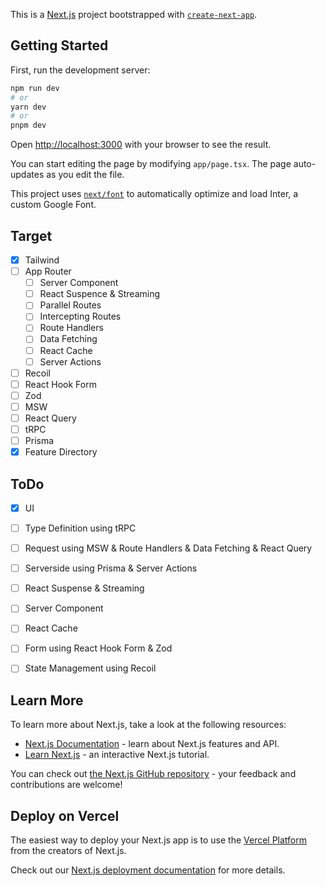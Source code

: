 This is a [Next.js](https://nextjs.org/) project bootstrapped with [`create-next-app`](https://github.com/vercel/next.js/tree/canary/packages/create-next-app).

## Getting Started

First, run the development server:

```bash
npm run dev
# or
yarn dev
# or
pnpm dev
```

Open [http://localhost:3000](http://localhost:3000) with your browser to see the result.

You can start editing the page by modifying `app/page.tsx`. The page auto-updates as you edit the file.

This project uses [`next/font`](https://nextjs.org/docs/basic-features/font-optimization) to automatically optimize and load Inter, a custom Google Font.

## Target

- [X] Tailwind
- [ ] App Router
    - [ ] Server Component
    - [ ] React Suspence & Streaming
    - [ ] Parallel Routes
    - [ ] Intercepting Routes
    - [ ] Route Handlers
    - [ ] Data Fetching
    - [ ] React Cache
    - [ ] Server Actions
- [ ] Recoil
- [ ] React Hook Form
- [ ] Zod
- [ ] MSW
- [ ] React Query
- [ ] tRPC
- [ ] Prisma
- [X] Feature Directory

## ToDo
- [X] UI
- [ ] Type Definition using tRPC
- [ ] Request using MSW & Route Handlers & Data Fetching & React Query
- [ ] Serverside using Prisma & Server Actions
- [ ] React Suspense & Streaming
- [ ] Server Component
- [ ] React Cache
- [ ] Form using React Hook Form & Zod
- [ ] State Management using Recoil


## Learn More

To learn more about Next.js, take a look at the following resources:

- [Next.js Documentation](https://nextjs.org/docs) - learn about Next.js features and API.
- [Learn Next.js](https://nextjs.org/learn) - an interactive Next.js tutorial.

You can check out [the Next.js GitHub repository](https://github.com/vercel/next.js/) - your feedback and contributions are welcome!

## Deploy on Vercel

The easiest way to deploy your Next.js app is to use the [Vercel Platform](https://vercel.com/new?utm_medium=default-template&filter=next.js&utm_source=create-next-app&utm_campaign=create-next-app-readme) from the creators of Next.js.

Check out our [Next.js deployment documentation](https://nextjs.org/docs/deployment) for more details.
